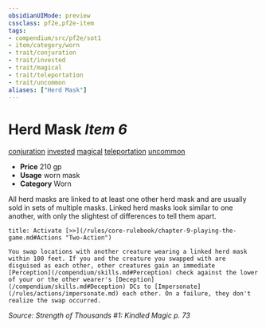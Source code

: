```yaml
---
obsidianUIMode: preview
cssclass: pf2e,pf2e-item
tags:
- compendium/src/pf2e/sot1
- item/category/worn
- trait/conjuration
- trait/invested
- trait/magical
- trait/teleportation
- trait/uncommon
aliases: ["Herd Mask"]
---
```

# Herd Mask *Item 6*  
[conjuration](/rules/traits/conjuration.md)  [invested](/rules/traits/invested.md)  [magical](/rules/traits/magical.md)  [teleportation](/rules/traits/teleportation.md)  [uncommon](/rules/traits/uncommon.md)  

- **Price** 210 gp
- **Usage** worn mask
- **Category** Worn

All herd masks are linked to at least one other herd mask and are usually sold in sets of multiple masks. Linked herd masks look similar to one another, with only the slightest of differences to tell them apart.

```ad-embed-ability
title: Activate [>>](/rules/core-rulebook/chapter-9-playing-the-game.md#Actions "Two-Action")

You swap locations with another creature wearing a linked herd mask within 100 feet. If you and the creature you swapped with are disguised as each other, other creatures gain an immediate [Perception](/compendium/skills.md#Perception) check against the lower of your or the other wearer's [Deception](/compendium/skills.md#Deception) DCs to [Impersonate](/rules/actions/impersonate.md) each other. On a failure, they don't realize the swap occurred.
```

*Source: Strength of Thousands #1: Kindled Magic p. 73*